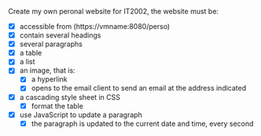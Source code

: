 Create my own peronal website for IT2002, the website must be:  

- [X] accessible from (https://vmname:8080/perso)  
- [X] contain several headings  
- [X] several paragraphs 
- [X] a table
- [X] a list
- [X] an image, that is:
  - [X] a hyperlink
  - [X] opens to the email client to send an email at the address indicated  
- [X] a cascading style sheet in CSS 
  - [X] format the table 
- [X] use JavaScript to update a paragraph 
  - [X] the paragraph is updated to the current date and time, every second  